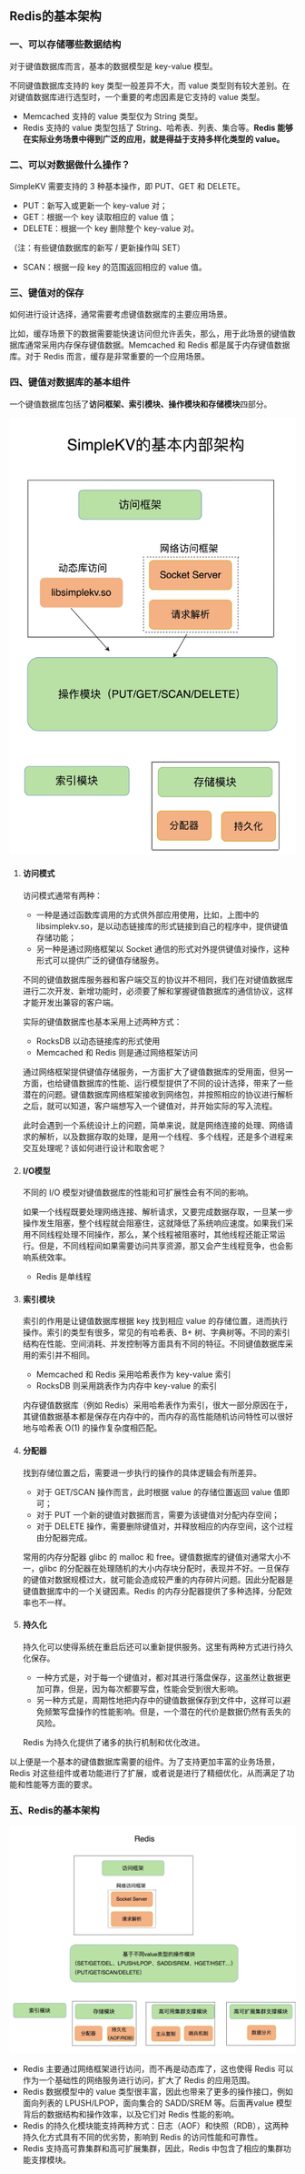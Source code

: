 ## Redis的基本架构

### 一、可以存储哪些数据结构

对于键值数据库而言，基本的数据模型是 key-value 模型。

不同键值数据库支持的 key 类型一般差异不大，而 value 类型则有较大差别。在对键值数据库进行选型时，一个重要的考虑因素是它支持的 value 类型。

- Memcached 支持的 value 类型仅为 String 类型。
-  Redis 支持的 value 类型包括了 String、哈希表、列表、集合等。**Redis 能够在实际业务场景中得到广泛的应用，就是得益于支持多样化类型的 value。**



### 二、可以对数据做什么操作？

SimpleKV 需要支持的 3 种基本操作，即 PUT、GET 和 DELETE。

- PUT：新写入或更新一个 key-value 对；
- GET：根据一个 key 读取相应的 value 值；
- DELETE：根据一个 key 删除整个 key-value 对。

（注：有些键值数据库的新写 / 更新操作叫 SET）

- SCAN：根据一段 key 的范围返回相应的 value 值。



### 三、键值对的保存

如何进行设计选择，通常需要考虑键值数据库的主要应用场景。

比如，缓存场景下的数据需要能快速访问但允许丢失，那么，用于此场景的键值数据库通常采用内存保存键值数据。Memcached 和 Redis 都是属于内存键值数据库。对于 Redis 而言，缓存是非常重要的一个应用场景。



### 四、键值对数据库的基本组件

一个键值数据库包括了**访问框架、索引模块、操作模块和存储模块**四部分。

![键值对数据库基本组件](../../Picture/Redis/键值对数据库基本组件.jpg)

1. #### 访问模式

   访问模式通常有两种：

   - 一种是通过函数库调用的方式供外部应用使用，比如，上图中的 libsimplekv.so，是以动态链接库的形式链接到自己的程序中，提供键值存储功能；
   - 另一种是通过网络框架以 Socket 通信的形式对外提供键值对操作，这种形式可以提供广泛的键值存储服务。

   不同的键值数据库服务器和客户端交互的协议并不相同，我们在对键值数据库进行二次开发、新增功能时，必须要了解和掌握键值数据库的通信协议，这样才能开发出兼容的客户端。

   实际的键值数据库也基本采用上述两种方式：

   - RocksDB 以动态链接库的形式使用
   - Memcached 和 Redis 则是通过网络框架访问

   通过网络框架提供键值存储服务，一方面扩大了键值数据库的受用面，但另一方面，也给键值数据库的性能、运行模型提供了不同的设计选择，带来了一些潜在的问题。键值数据库网络框架接收到网络包，并按照相应的协议进行解析之后，就可以知道，客户端想写入一个键值对，并开始实际的写入流程。

   此时会遇到一个系统设计上的问题，简单来说，就是网络连接的处理、网络请求的解析，以及数据存取的处理，是用一个线程、多个线程，还是多个进程来交互处理呢？该如何进行设计和取舍呢？

2. #### I/O模型

   不同的 I/O 模型对键值数据库的性能和可扩展性会有不同的影响。

   如果一个线程既要处理网络连接、解析请求，又要完成数据存取，一旦某一步操作发生阻塞，整个线程就会阻塞住，这就降低了系统响应速度。如果我们采用不同线程处理不同操作，那么，某个线程被阻塞时，其他线程还能正常运行。但是，不同线程间如果需要访问共享资源，那又会产生线程竞争，也会影响系统效率。

   - Redis 是单线程

3. #### 索引模块

   索引的作用是让键值数据库根据 key 找到相应 value 的存储位置，进而执行操作。索引的类型有很多，常见的有哈希表、B+ 树、字典树等。不同的索引结构在性能、空间消耗、并发控制等方面具有不同的特征。不同键值数据库采用的索引并不相同。

   - Memcached 和 Redis 采用哈希表作为 key-value 索引
   - RocksDB 则采用跳表作为内存中 key-value 的索引

   内存键值数据库（例如 Redis）采用哈希表作为索引，很大一部分原因在于，其键值数据基本都是保存在内存中的，而内存的高性能随机访问特性可以很好地与哈希表 O(1) 的操作复杂度相匹配。

4. #### 分配器

   找到存储位置之后，需要进一步执行的操作的具体逻辑会有所差异。

   - 对于 GET/SCAN 操作而言，此时根据 value 的存储位置返回 value 值即可；
   - 对于 PUT 一个新的键值对数据而言，需要为该键值对分配内存空间；
   - 对于 DELETE 操作，需要删除键值对，并释放相应的内存空间，这个过程由分配器完成。

   常用的内存分配器 glibc 的 malloc 和 free。键值数据库的键值对通常大小不一，glibc 的分配器在处理随机的大小内存块分配时，表现并不好。一旦保存的键值对数据规模过大，就可能会造成较严重的内存碎片问题。因此分配器是键值数据库中的一个关键因素。Redis 的内存分配器提供了多种选择，分配效率也不一样。

5. #### 持久化

   持久化可以使得系统在重启后还可以重新提供服务。这里有两种方式进行持久化保存。

   - 一种方式是，对于每一个键值对，都对其进行落盘保存，这虽然让数据更加可靠，但是，因为每次都要写盘，性能会受到很大影响。
   - 另一种方式是，周期性地把内存中的键值数据保存到文件中，这样可以避免频繁写盘操作的性能影响。但是，一个潜在的代价是数据仍然有丢失的风险。

   Redis 为持久化提供了诸多的执行机制和优化改进。

以上便是一个基本的键值数据库需要的组件。为了支持更加丰富的业务场景，Redis 对这些组件或者功能进行了扩展，或者说是进行了精细优化，从而满足了功能和性能等方面的要求。



### 五、Redis的基本架构

![Reids基本组件](../../Picture/Redis/Reids基本组件.jpg)

- Redis 主要通过网络框架进行访问，而不再是动态库了，这也使得 Redis 可以作为一个基础性的网络服务进行访问，扩大了 Redis 的应用范围。
- Redis 数据模型中的 value 类型很丰富，因此也带来了更多的操作接口，例如面向列表的 LPUSH/LPOP，面向集合的 SADD/SREM 等。后面再value 模型背后的数据结构和操作效率，以及它们对 Redis 性能的影响。
- Redis 的持久化模块能支持两种方式：日志（AOF）和快照（RDB），这两种持久化方式具有不同的优劣势，影响到 Redis 的访问性能和可靠性。
- Redis 支持高可靠集群和高可扩展集群，因此，Redis 中包含了相应的集群功能支撑模块。



​	
